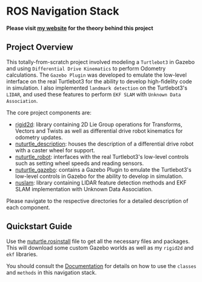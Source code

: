 # ROS Navigation Stack

**Please visit [my website](https://moribots.github.io/project/ekfslam) for the theory behind this project**

## Project Overview
This totally-from-scratch project involved modeling a `Turtlebot3` in Gazebo and using `Differential Drive Kinematics` to perform Odometry calculations. The `Gazebo Plugin` was developed to emulate the low-level interface on the real Turtlebot3 for the ability to develop high-fidelity code in simulation. I also implemented `landmark detection` on the Turtlebot3's `LIDAR`, and used these features to perform `EKF SLAM` with `Unknown Data Association`.

The core project components are:

* [rigid2d](rigid2d/): library containing 2D Lie Group operations for Transforms, Vectors and Twists as well as differential drive robot kinematics for odometry updates.
* [nuturtle_description](nuturtle_description/): houses the description of a differential drive robot with a caster wheel for support.
* [nuturtle_robot](nuturtle_robot/): interfaces with the real Turtlebot3's low-level controls such as setting wheel speeds and reading sensors.
* [nuturtle_gazebo](nuturtle_gazebo/): contains a Gazebo Plugin to emulate the Turtlebot3's low-level controls in Gazebo for the ability to develop in simulation.
* [nuslam](nuslam/): library containing LIDAR feature detection methods and EKF SLAM implementation with Unknown Data Association.

Please navigate to the respective directories for a detailed description of each component.

## Quickstart Guide

Use the [nuturtle.rosinstall](nuturtle.rosinstall) file to get all the necessary files and packages. This will download some custom Gazebo worlds as well as my `rigid2d` and `ekf` libraries.

You should consult the [Documentation](doc/html/index.html) for details on how to use the `classes` and `methods` in this navigation stack.